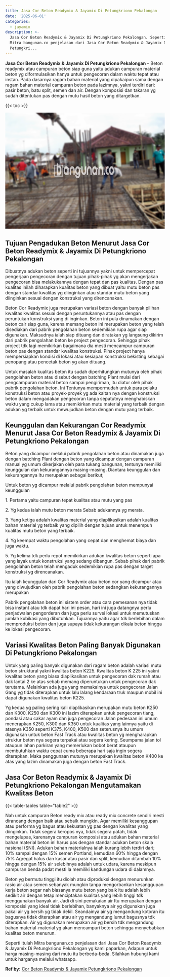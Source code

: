 ```yaml
---
title: Jasa Cor Beton Readymix & Jayamix Di Petungkriono Pekalongan
date: '2025-06-01'
categories:
  - jayamix
description: >-
  Jasa Cor Beton Readymix & Jayamix Di Petungkriono Pekalongan. Seperti itulah
  Mitra bangunan.co penjelasan dari Jasa Cor Beton Readymix & Jayamix Di
  Petungkri...
---
```


**Jasa Cor Beton Readymix & Jayamix Di Petungkriono Pekalongan** – Beton readymix atau campuran beton siap guna yaitu adukan campuran material beton yg diformulasikan hanya untuk pengecoran dalam waktu tepat atau instan. Pada dasarnya ragam bahan material yang dipakaipun sama dengan ragam bahan material campuran beton pada lazimnya, yakni terdiri dari: pasir beton, batu split, semen dan air. Dengan komposisi dan takaran yg sudah ditentukan pas dengan mutu hasil beton yang ditargetkan.

{{< toc >}}

![Jasa Cor Beton Readymix & Jayamix Di Petungkriono Pekalongan](/images/jasa-cor-readymix-15.png)

## Tujuan Pengadukan Beton Menurut Jasa Cor Beton Readymix & Jayamix Di Petungkriono Pekalongan

Dibuatnya adukan beton seperti ini tujuannya yakni untuk mempercepat pengerjaan pengecoran dengan tujuan pihak-pihak yg akan mengerjakan pengecoran bisa melakukannya dengan tepat dan pas kualitas. Dengan pas kualitas inilah diharapkan kualitas beton yang dibuat yaitu mutu beton pas dengan standar kwalitas yg diinginkan atau standar mutu beton yang diinginkan sesuai dengan konstruksi yang direncanakan.

Beton Cor Readymix juga merupakan variasi beton dengan banyak pilihan kwalitas kwalitas sesuai dengan peruntukannya atau pas dengan peruntukan konstruksi yang di inginkan. Beton ini pula dinamakan dengan beton cair siap guna, karena memang beton ini merupakan beton yang telah disediakan dari pabrik pengolahan beton sedemikian rupa agar siap digunakan. Maksudnya ialah siap dituang dan diratakan yg langsung dikirim dari pabrik pengolahan beton ke project pengecoran. Sehingga pihak project tdk lagi memikirkan bagaimana dia mesti mencampur campuran beton pas dengan standar kwalitas konstruksi. Pihak project hanya mempersiapkan kondisi di lokasi atau kesiapan konstruksi bekisting sebagai penopang atau pencetak beton yg akan dituang.

Untuk masalah kualitas beton itu sudah diperhitungkan mutunya oleh pihak pengolahan beton atau disebut dengan batching Plant mulai dari pengcampuran material beton sampai pengiriman, itu diatur oleh pihak pabrik pengolahan beton. Ini Tentunya mempermudah untuk para pelaku konstruksi beton atau proyek-proyek yg ada kaitan nya dengan konstruksi beton dalam mengadakan pengecoran tanpa sepatutnya menghabiskan waktu yang cukup lama atau memikirkan mutu material yang terbaik dengan adukan yg terbaik untuk mewujudkan beton dengan mutu yang terbaik.

## Keunggulan dan Kekurangan Cor Readymix Menurut Jasa Cor Beton Readymix & Jayamix Di Petungkriono Pekalongan

Beton yang dicampur melalui pabrik pengolahan beton atau dinamakan juga dengan batching Plant dengan beton yang dicampur dengan campuran manual yg umum dikerjakan oleh para tukang bangunan, tentunya memiliki keunggulan dan kekurangannya masing-masing. Diantara keunggulan dan kekurangannya Itu merupakan sebagai berikut;

Untuk beton yg dicampur melalui pabrik pengolahan beton mempunyai keunggulan

1\. Pertama yaitu campuran tepat kualitas atau mutu yang pas

2\. Yg kedua ialah mutu beton merata Sebab adukannya yg merata.

3\. Yang ketiga adalah kwalitas material yang diaplikasikan adalah kualitas bahan material yg terbaik yang dipilih dengan tujuan untuk menempuh kualitas mutu beton yang terbaik.

4\. Yg keempat waktu pengolahan yang cepat dan menghemat biaya dan juga waktu.

5\. Yg kelima tdk perlu repot memikirkan adukan kwalitas beton seperti apa yang layak untuk konstruksi yang sedang dibangun. Sebab pihak dari pabrik pengolahan beton telah mengaduk sedemikian rupa pas dengan target konstruksi yg direncanakan.

Itu ialah keunggulan dari Cor Readymix atau beton cor yang dicampur atau yang diwujudkan oleh pabrik pengolahan beton sedangkan kekurangannya merupakan

Pabrik pengolahan beton ini sistem order atau cara pemesanan nya tidak bisa instant atau tdk dapat hari ini pesan, hari ini juga datangnya perlu penjadwalan pengorderan dan juga perlu survei lokasi untuk memutuskan jumlah kubikasi yang dibutuhkan. Tujuannya yaitu agar tdk berlebihan dalam memproduksi beton dan juga supaya tidak kekurangan dikala beton hingga ke lokasi pengecoran.

## Variasi Kwalitas Beton Paling Banyak Digunakan Di Petungkriono Pekalongan

Untuk yang paling banyak digunakan dari ragam beton adalah variasi mutu beton struktural yakni kwalitas beton K225. Kwalitas beton K 225 ini yakni kwalitas beton yang biasa diaplikasikan untuk pengecoran dak rumah atau dak lantai 2 ke atas sebab memang diperuntukan untuk pengecoran dak terutama. Melainkan ada juga yang memakainya untuk pengecoran Jalan Gang yg tidak diterapkan untuk lalu lalang kendaraan truk maupun mobil ini dapat digunakan kwalitas beton K225.

Yg kedua yg paling sering kali diaplikasikan merupakan mutu beton K250 dan K300. K250 dan K300 ini lazim diterapkan untuk pengecoran tiang, pondasi atau cakar ayam dan juga pengecoran Jalan pedesaan ini umum menerapkan K250, K300 dan K350 untuk kualitas yang lainnya yaitu di atasnya K350 seperti K375, K400, K500 dan seterusnya itu umum digunakan untuk beton Fast Track atau kwalitas beton yg mengharapkan struktur beton nya segera terpakai atau segera kering. Seumpama jalan tol ataupun lahan parkiran yang memerlukan bobot berat ataupun membutuhkan waktu cepat cuma beberapa hari saja ingin segera diterapkan. Maka penggunaan mutunya merupakan kwalitas beton K400 ke atas yang lazim dinamakan juga dengan beton Fast Track.

## Jasa Cor Beton Readymix & Jayamix Di Petungkriono Pekalongan Mengutamakan Kwalitas Beton

{{< table-tables table="table2" >}}

Nah untuk campuran Beton ready mix atau ready mix concrete sendiri mesti dirancang dengan baik atau sebaik mungkin. Agar memiliki kesanggupan atau performa yg bagus atau kekuatan yg pas dengan kwalitas yang diinginkan. Tidak segera keropos nya, tidak segera patah, tidak mengelupas, karenanya campuran komposisi atau adukan bahan material bahan material beton ini harus pas dengan standar adukan beton skala nasional (SNI). Adukan bahan materialnya ialah kurang lebih terdiri dari; 10% sampai dengan 15% semen Portland, kemudian 60% hingga dengan 75% Agregat halus dan kasar atau pasir dan split, kemudian ditambah 10% hingga dengan 15% air selebihnya adalah untuk udara, karena meskipun campuran benda padat mesti Ia memiliki kandungan udara di dalamnya.

Beton yg bermutu tinggi itu diolah atau diproduksi dengan menurunkan rasio air atau semen sebanyak mungkin tanpa mengorbankan kesanggupan kerja beton segar nah biasanya mutu beton yang baik itu adalah lebih sedikit air dengan tetap menciptakan kualitas yang lebih tinggi tdk menggunakan banyak air. Jadi di sini pemakaian air Itu merupakan dengan komposisi yang ideal tidak berlebihan, banyaknya air yg digunakan juga pakai air yg bersih yg tidak dekil. Seandainya air yg mengandung kotoran itu bagusnya tidak diterapkan atau air yg mengandung lumut bagusnya tdk diterapkan. Air yg digunakan merupakan air yg bersih tdk mengandung bahan material-material yg akan mencampuri beton sehingga menyebabkan kualitas beton menurun.

Seperti itulah Mitra bangunan.co penjelasan dari Jasa Cor Beton Readymix & Jayamix Di Petungkriono Pekalongan yg kami paparkan, Adapun untuk harga masing-masing dari mutu itu berbeda-beda. Silahkan hubungi kami untuk harganya melalui whatsapp.

**Ref by:** [Cor Beton Readymix & Jayamix Petungkriono Pekalongan](https://id.wikipedia.org/wiki/Cor)
